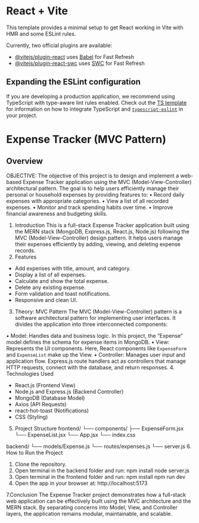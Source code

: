 # React + Vite

This template provides a minimal setup to get React working in Vite with HMR and some ESLint rules.

Currently, two official plugins are available:

- [@vitejs/plugin-react](https://github.com/vitejs/vite-plugin-react/blob/main/packages/plugin-react) uses [Babel](https://babeljs.io/) for Fast Refresh
- [@vitejs/plugin-react-swc](https://github.com/vitejs/vite-plugin-react/blob/main/packages/plugin-react-swc) uses [SWC](https://swc.rs/) for Fast Refresh

## Expanding the ESLint configuration

If you are developing a production application, we recommend using TypeScript with type-aware lint rules enabled. Check out the [TS template](https://github.com/vitejs/vite/tree/main/packages/create-vite/template-react-ts) for information on how to integrate TypeScript and [`typescript-eslint`](https://typescript-eslint.io) in your project.
# Expense Tracker (MVC Pattern)

## Overview
OBJECTIVE:
The objective of this project is to design and implement a web-based Expense Tracker application using the MVC (Model-View-Controller) architectural pattern. The goal is to help users efficiently manage their personal or household expenses by providing features to:
    • Record daily expenses with appropriate categories.
    • View a list of all recorded expenses.
    • Monitor and track spending habits over time.
    • Improve financial awareness and budgeting skills.
1. Introduction
This is a full-stack Expense Tracker application built using the MERN stack (MongoDB, Express.js, React.js, Node.js) following the MVC (Model-View-Controller) design pattern. It helps users manage their expenses efficiently by adding, viewing, and deleting expense records.
2. Features
- Add expenses with title, amount, and category.
- Display a list of all expenses.
- Calculate and show the total expense.
- Delete any existing expense.
- Form validation and toast notifications.
- Responsive and clean UI.
3. Theory: MVC Pattern
The MVC (Model-View-Controller) pattern is a software architectural pattern for implementing user interfaces. It divides the application into three interconnected components:

• Model: Handles data and business logic. In this project, the “Expense” model defines the schema for expense items in MongoDB.
• View: Represents the UI components. Here, React components like `ExpenseForm` and `ExpenseList` make up the View.
• Controller: Manages user input and application flow. Express.js route handlers act as controllers that manage HTTP requests, connect with the database, and return responses.
4. Technologies Used
- React.js (Frontend View)
- Node.js and Express.js (Backend Controller)
- MongoDB (Database Model)
- Axios (API Requests)
- react-hot-toast (Notifications)
- CSS (Styling)
5. Project Structure
frontend/
  └── components/
      ├── ExpenseForm.jsx
      └── ExpenseList.jsx
  └── App.jsx
  └── index.css

backend/
  └── models/Expense.js
  └── routes/expenses.js
  └── server.js
6. How to Run the Project
1. Clone the repository.
2. Open terminal in the backend folder and run:
 npm install
 node server.js
3. Open terminal in the frontend folder and run:
 npm install
 npm run dev
4. Open the app in your browser at: http://localhost:5173


7.Conclusion
The Expense Tracker project demonstrates how a full-stack web application can be effectively built using the MVC architecture and the MERN stack. By separating concerns into Model, View, and Controller layers, the application remains modular, maintainable, and scalable.
